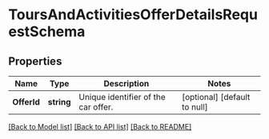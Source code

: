 # ToursAndActivitiesOfferDetailsRequestSchema

## Properties
Name | Type | Description | Notes
------------ | ------------- | ------------- | -------------
**OfferId** | **string** | Unique identifier of the car offer. | [optional] [default to null]

[[Back to Model list]](../README.md#documentation-for-models) [[Back to API list]](../README.md#documentation-for-api-endpoints) [[Back to README]](../README.md)

